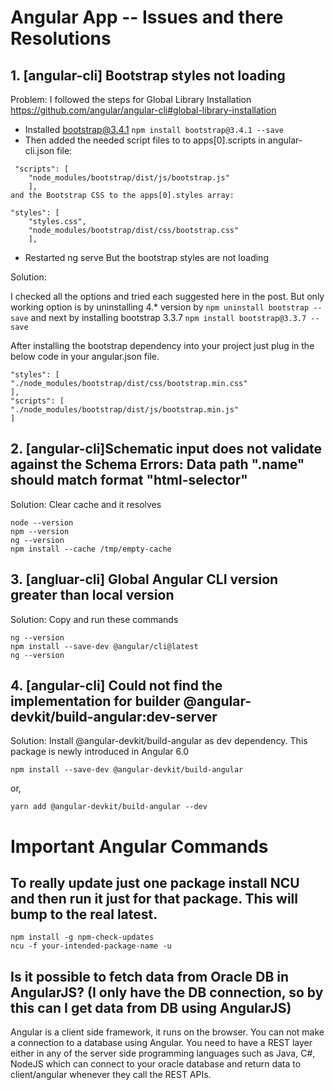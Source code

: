 # Angular App -- Issues and there Resolutions 

## 1. [angular-cli] Bootstrap styles not loading 
 Problem: I followed the steps for Global Library Installation https://github.com/angular/angular-cli#global-library-installation
- Installed bootstrap@3.4.1 ``` npm install bootstrap@3.4.1 --save ```
- Then added the needed script files to to apps[0].scripts in angular-cli.json file:
```
 "scripts": [
    "node_modules/bootstrap/dist/js/bootstrap.js"
    ],
and the Bootstrap CSS to the apps[0].styles array:

"styles": [
    "styles.css",
    "node_modules/bootstrap/dist/css/bootstrap.css"
    ],
```
- Restarted ng serve
But the bootstrap styles are not loading

Solution:

I checked all the options and tried each suggested here in the post. But only working option is by uninstalling 4.* version by ``` npm uninstall bootstrap --save ``` and next by installing bootstrap 3.3.7 ```npm install bootstrap@3.3.7 --save ```

After installing the bootstrap dependency into your project just plug in the below code in your angular.json file.
```
"styles": [
"./node_modules/bootstrap/dist/css/bootstrap.min.css"
],
"scripts": [
"./node_modules/bootstrap/dist/js/bootstrap.min.js"
]
```

## 2. [angular-cli]Schematic input does not validate against the Schema Errors:    Data path ".name" should match format "html-selector"
Solution:
Clear cache and it resolves
```
node --version
npm --version
ng --version
npm install --cache /tmp/empty-cache
```
## 3. [angluar-cli] Global Angular CLI version greater than local version
Solution:
Copy and run these commands
```
ng --version
npm install --save-dev @angular/cli@latest
ng --version
```

## 4. [angular-cli] Could not find the implementation for builder @angular-devkit/build-angular:dev-server
Solution:
Install @angular-devkit/build-angular as dev dependency. This package is newly introduced in Angular 6.0
```
npm install --save-dev @angular-devkit/build-angular
```
or,
```
yarn add @angular-devkit/build-angular --dev
```

# Important Angular Commands

## To really update just one package install NCU and then run it just for that package. This will bump to the real latest.
```
npm install -g npm-check-updates
ncu -f your-intended-package-name -u
```


## Is it possible to fetch data from Oracle DB in AngularJS? (I only have the DB connection, so by this can I get data from DB using AngularJS)
Angular is a client side framework, it runs on the browser. You can not make a connection to a database using Angular. You need to have a REST layer either in any of the server side programming languages such as Java, C#, NodeJS which can connect to your oracle database and return data to client/angular whenever they call the REST APIs.

